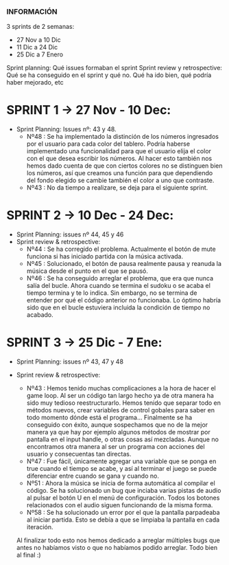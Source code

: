 ### INFORMACIÓN
3 sprints de 2 semanas:
- 27 Nov a 10 Dic
- 11 Dic a 24 Dic
- 25 Dic a 7 Enero

Sprint planning: Qué issues formaban el sprint
Sprint review y retrospective: Qué se ha conseguido en el sprint y qué no. Qué ha ido bien, qué podría haber mejorado, etc

# SPRINT 1 -> 27 Nov - 10 Dec:
- Sprint Planning: Issues nº: 43 y 48.
    * Nº48 : Se ha implementado la distinción de los números ingresados por el usuario para cada color del tablero. Podría haberse implementado una funcionalidad para que el usuario elija el color con el que desea escribir los números. Al hacer esto también nos hemos dado cuenta de que con ciertos colores no se distinguen bien los números, así que creamos una función para que dependiendo del fondo elegido se cambie también el color a uno que contraste.
    * Nº43 : No da tiempo a realizare, se deja para el siguiente sprint.

# SPRINT 2 -> 10 Dec -  24 Dec:
- Sprint Planning: issues nº 44, 45 y 46
- Sprint review & retrospective:
    * Nº44 : Se ha corregido el problema. Actualmente el botón de mute funciona si has iniciado partida con la música activada.
    * Nº45 : Solucionado, el botón de pausa realmente pausa y reanuda la música desde el punto en el que se pausó.
    * Nº46 : Se ha conseguido arreglar el problema, que era que nunca salía del bucle. Ahora cuando se termina el sudoku o se acaba el tiempo termina y te lo indica. Sin embargo, no se termina de entender por qué el código anterior no funcionaba. Lo óptimo habría sido que en el bucle estuviera incluida la condición de tiempo no acabado.

# SPRINT 3 -> 25 Dic - 7 Ene:
- Sprint Planning: issues nº 43, 47 y 48
- Sprint review & retrospective:
    * Nº43 : Hemos tenido muchas complicaciones a la hora de hacer el game loop. Al ser un código tan largo hecho ya de otra manera ha sido muy tedioso reestructurarlo. Hemos tenido que separar todo en métodos nuevos, crear variables de control gobales para saber en todo momento dónde está el programa... Finalmente se ha conseguido con éxito, aunque sospechamos que no de la mejor manera ya que hay por ejemplo algunos métodos de mostrar por pantalla en el input handle, o otras cosas así mezcladas. Aunque no encontramos otra manera al ser un programa con acciones del usuario y consecuentas tan directas.
    * Nº47 : Fue fácil, únicamente agregar una variable que se ponga en true cuando el tiempo se acabe, y así al terminar el juego se puede diferenciar entre cuando se gana y cuando no.
    * Nº51 : Ahora la música se inicia de forma automática al compilar el código. Se ha solucionado un bug que inciaba varias pistas de audio al pulsar el botón U en el menú de configuración. Todos los botones relacionados con el audio siguen funcionando de la misma forma.
    * Nº58 : Se ha solucionado un error por el que la pantalla parpadeaba al iniciar partida. Esto se debía a que se limpiaba la pantalla en cada iteración.
 
  Al finalizar todo esto nos hemos dedicado a arreglar múltiples bugs que antes no habíamos visto o que no habíamos podido arreglar. Todo bien al final :)

